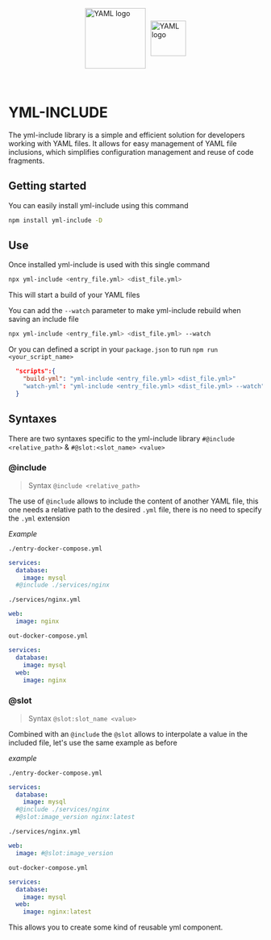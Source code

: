 <p style="display:flex;align-items:center;gap:10px;justify-content:center">
   <img width="120" src="https://cdn.icon-icons.com/icons2/2699/PNG/512/yaml_logo_icon_169687.png" alt="YAML logo">
   <img  height="70" src="https://seeklogo.com/images/N/nodejs-logo-FBE122E377-seeklogo.com.png" alt="YAML logo">
</p>

<br/>

# YML-INCLUDE

The yml-include library is a simple and efficient solution for developers working with YAML files. It allows for easy management of YAML file inclusions, which simplifies configuration management and reuse of code fragments.

## Getting started

You can easily install yml-include using this command

```bash
npm install yml-include -D
```

## Use

Once installed yml-include is used with this single command

```bash
npx yml-include <entry_file.yml> <dist_file.yml>
```

This will start a build of your YAML files

You can add the `--watch` parameter to make yml-include rebuild when saving an include file

```bash
npx yml-include <entry_file.yml> <dist_file.yml> --watch
```

Or you can defined a script in your `package.json` to run `npm run <your_script_name>`

```json
  "scripts":{
    "build-yml": "yml-include <entry_file.yml> <dist_file.yml>"
    "watch-yml": "yml-include <entry_file.yml> <dist_file.yml> --watch"
  }
```

## Syntaxes

There are two syntaxes specific to the yml-include library
`#@include <relative_path>` & `#@slot:<slot_name> <value>`

### @include

> Syntax `@include <relative_path>`

The use of `@include` allows to include the content of another YAML file, this one needs a relative path to the desired `.yml` file, there is no need to specify the `.yml` extension

_Example_

`./entry-docker-compose.yml`

```yaml
services:
  database:
    image: mysql
  #@include ./services/nginx
```

`./services/nginx.yml`

```yaml
web:
  image: nginx
```

`out-docker-compose.yml`

```yaml
services:
  database:
    image: mysql
  web:
    image: nginx
```

### @slot

> Syntax `@slot:slot_name <value>`

Combined with an `@include` the `@slot` allows to interpolate a value in the included file, let's use the same example as before

_example_

`./entry-docker-compose.yml`

```yaml
services:
  database:
    image: mysql
  #@include ./services/nginx
  #@slot:image_version nginx:latest
```

`./services/nginx.yml`

```yaml
web:
  image: #@slot:image_version
```

`out-docker-compose.yml`

```yaml
services:
  database:
    image: mysql
  web:
    image: nginx:latest
```

This allows you to create some kind of reusable yml component.

